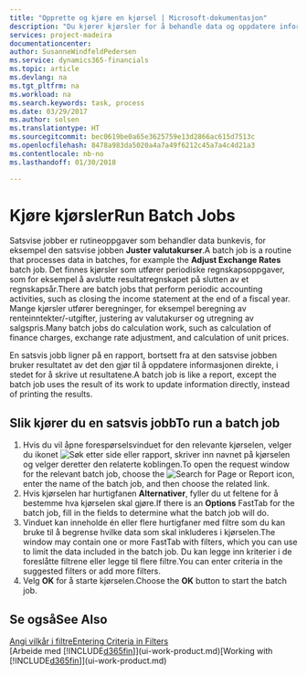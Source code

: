 ```yaml
---
title: "Opprette og kjøre en kjørsel | Microsoft-dokumentasjon"
description: "Du kjører kjørsler for å behandle data og oppdatere informasjon, for eksempel for å gjøre periodiske regnskapsoppgaver eller beregninger."
services: project-madeira
documentationcenter: 
author: SusanneWindfeldPedersen
ms.service: dynamics365-financials
ms.topic: article
ms.devlang: na
ms.tgt_pltfrm: na
ms.workload: na
ms.search.keywords: task, process
ms.date: 03/29/2017
ms.author: solsen
ms.translationtype: HT
ms.sourcegitcommit: bec0619be0a65e3625759e13d2866ac615d7513c
ms.openlocfilehash: 8478a983da5020a4a7a49f6212c45a7a4c4d21a3
ms.contentlocale: nb-no
ms.lasthandoff: 01/30/2018

---
```

# <a name="run-batch-jobs"></a><span data-ttu-id="65f4b-103">Kjøre kjørsler</span><span class="sxs-lookup"><span data-stu-id="65f4b-103">Run Batch Jobs</span></span>
<span data-ttu-id="65f4b-104">Satsvise jobber er rutineoppgaver som behandler data bunkevis, for eksempel den satsvise jobben **Juster valutakurser**.</span><span class="sxs-lookup"><span data-stu-id="65f4b-104">A batch job is a routine that processes data in batches, for example the **Adjust Exchange Rates** batch job.</span></span> <span data-ttu-id="65f4b-105">Det finnes kjørsler som utfører periodiske regnskapsoppgaver, som for eksempel å avslutte resultatregnskapet på slutten av et regnskapsår.</span><span class="sxs-lookup"><span data-stu-id="65f4b-105">There are batch jobs that perform periodic accounting activities, such as closing the income statement at the end of a fiscal year.</span></span> <span data-ttu-id="65f4b-106">Mange kjørsler utfører beregninger, for eksempel beregning av renteinntekter/-utgifter, justering av valutakurser og utregning av salgspris.</span><span class="sxs-lookup"><span data-stu-id="65f4b-106">Many batch jobs do calculation work, such as calculation of finance charges, exchange rate adjustment, and calculation of unit prices.</span></span>

<span data-ttu-id="65f4b-107">En satsvis jobb ligner på en rapport, bortsett fra at den satsvise jobben bruker resultatet av det den gjør til å oppdatere informasjonen direkte, i stedet for å skrive ut resultatene.</span><span class="sxs-lookup"><span data-stu-id="65f4b-107">A batch job is like a report, except the batch job uses the result of its work to update information directly, instead of printing the results.</span></span>

## <a name="to-run-a-batch-job"></a><span data-ttu-id="65f4b-108">Slik kjører du en satsvis jobb</span><span class="sxs-lookup"><span data-stu-id="65f4b-108">To run a batch job</span></span>
1. <span data-ttu-id="65f4b-109">Hvis du vil åpne forespørselsvinduet for den relevante kjørselen, velger du ikonet ![Søk etter side eller rapport](media/ui-search/search_small.png "Søk etter side eller rapport"), skriver inn navnet på kjørselen og velger deretter den relaterte koblingen.</span><span class="sxs-lookup"><span data-stu-id="65f4b-109">To open the request window for the relevant batch job, choose the ![Search for Page or Report](media/ui-search/search_small.png "Search for Page or Report icon") icon, enter the name of the batch job, and then choose the related link.</span></span>
2. <span data-ttu-id="65f4b-110">Hvis kjørselen har hurtigfanen **Alternativer**, fyller du ut feltene for å bestemme hva kjørselen skal gjøre.</span><span class="sxs-lookup"><span data-stu-id="65f4b-110">If there is an **Options** FastTab for the batch job, fill in the fields to determine what the batch job will do.</span></span>
3. <span data-ttu-id="65f4b-111">Vinduet kan inneholde én eller flere hurtigfaner med filtre som du kan bruke til å begrense hvilke data som skal inkluderes i kjørselen.</span><span class="sxs-lookup"><span data-stu-id="65f4b-111">The window may contain one or more FastTab with filters, which you can use to limit the data included in the batch job.</span></span> <span data-ttu-id="65f4b-112">Du kan legge inn kriterier i de foreslåtte filtrene eller legge til flere filtre.</span><span class="sxs-lookup"><span data-stu-id="65f4b-112">You can enter criteria in the suggested filters or add more filters.</span></span>
4. <span data-ttu-id="65f4b-113">Velg **OK** for å starte kjørselen.</span><span class="sxs-lookup"><span data-stu-id="65f4b-113">Choose the **OK** button to start the batch job.</span></span>

## <a name="see-also"></a><span data-ttu-id="65f4b-114">Se også</span><span class="sxs-lookup"><span data-stu-id="65f4b-114">See Also</span></span>
[<span data-ttu-id="65f4b-115">Angi vilkår i filtre</span><span class="sxs-lookup"><span data-stu-id="65f4b-115">Entering Criteria in Filters</span></span>](ui-enter-criteria-filters.md)  
<span data-ttu-id="65f4b-116">[Arbeide med [!INCLUDE[d365fin](includes/d365fin_md.md)]](ui-work-product.md)</span><span class="sxs-lookup"><span data-stu-id="65f4b-116">[Working with [!INCLUDE[d365fin](includes/d365fin_md.md)]](ui-work-product.md)</span></span>

